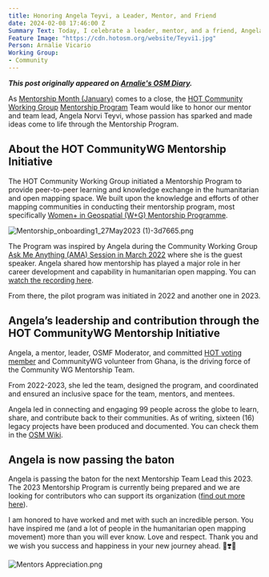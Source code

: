 ```yaml
---
title: Honoring Angela Teyvi, a Leader, Mentor, and Friend
date: 2024-02-08 17:46:00 Z
Summary Text: Today, I celebrate a leader, mentor, and a friend, Angela Teyvi.
Feature Image: "https://cdn.hotosm.org/website/Teyvi1.jpg"
Person: Arnalie Vicario
Working Group:
- Community
---
```


***This post originally appeared on [Arnalie's OSM Diary](https://www.openstreetmap.org/user/arnalielsewhere/diary/403390).***

As [Mentorship Month (January)](https://www.awarenessdays.com/awareness-days-calendar/national-mentoring-month-2024-3/) comes to a close, the [HOT Community Working Group](https://wiki.openstreetmap.org/wiki/Humanitarian_OSM_Team/Working_groups/Community) [Mentorship Program](https://wiki.openstreetmap.org/wiki/Humanitarian_OSM_Team/Working_groups/Community/Mentorship) Team would like to honor our mentor and team lead, Angela Norvi Teyvi, whose passion has sparked and made ideas come to life through the Mentorship Program.

## About the HOT CommunityWG Mentorship Initiative

The HOT Community Working Group initiated a Mentorship Program to provide peer-to-peer learning and knowledge exchange in the humanitarian and open mapping space. We built upon the knowledge and efforts of other mapping communities in conducting their mentorship program, most specifically [Women+ in Geospatial (W+G) Mentorship Programme](https://womeningeospatial.org/mentorship-programme).

![Mentorship_onboarding1_27May2023 (1)-3d7665.png](https://cdn.hotosm.org/website/Mentorship_onboarding1_27May2023+(1)-3d7665.png)

The Program was inspired by Angela during the Community Working Group [Ask Me Anything (AMA) Session in March 2022](https://www.youtube.com/watch?v=x4EckEvVA0I) where she is the guest speaker. Angela shared how mentorship has played a major role in her career development and capability in humanitarian open mapping. You can [watch the recording here](https://www.youtube.com/watch?v=x4EckEvVA0I).

From there, the pilot program was initiated in 2022 and another one in 2023.

## Angela’s leadership and contribution through the HOT CommunityWG Mentorship Initiative

Angela, a mentor, leader, OSMF Moderator, and committed [HOT voting member](https://www.hotosm.org/voting-members) and CommunityWG volunteer from Ghana, is the driving force of the Community WG Mentorship Team.

From 2022-2023, she led the team, designed the program, and coordinated and ensured an inclusive space for the team, mentors, and mentees.

Angela led in connecting and engaging 99 people across the globe to learn, share, and contribute back to their communities. As of writing, sixteen (16) legacy projects have been produced and documented. You can check them in the [OSM Wiki](https://wiki.openstreetmap.org/wiki/Humanitarian_OSM_Team/Working_groups/Community/Mentorship).

## Angela is now passing the baton

Angela is passing the baton for the next Mentorship Team Lead this 2023. The 2023 Mentorship Program is currently being prepared and we are looking for contributors who can support its organization ([find out more here](https://loomio.hotosm.org/d/iDCXJ1Av/call-for-volunteers-organizing-team-member-for-mentorship-team-)).

I am honored to have worked and met with such an incredible person. You have inspired me (and a lot of people in the humanitarian open mapping movement) more than you will ever know. Love and respect. Thank you and we wish you success and happiness in your new journey ahead. 🚀❣️💫

![Mentors Appreciation.png](https://cdn.hotosm.org/website/Mentors+Appreciation.png)

